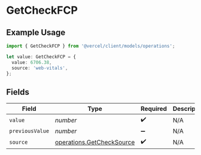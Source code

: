 # GetCheckFCP

## Example Usage

```typescript
import { GetCheckFCP } from '@vercel/client/models/operations';

let value: GetCheckFCP = {
  value: 6706.38,
  source: 'web-vitals',
};
```

## Fields

| Field           | Type                                                                   | Required           | Description |
| --------------- | ---------------------------------------------------------------------- | ------------------ | ----------- |
| `value`         | _number_                                                               | :heavy_check_mark: | N/A         |
| `previousValue` | _number_                                                               | :heavy_minus_sign: | N/A         |
| `source`        | [operations.GetCheckSource](../../models/operations/getchecksource.md) | :heavy_check_mark: | N/A         |
